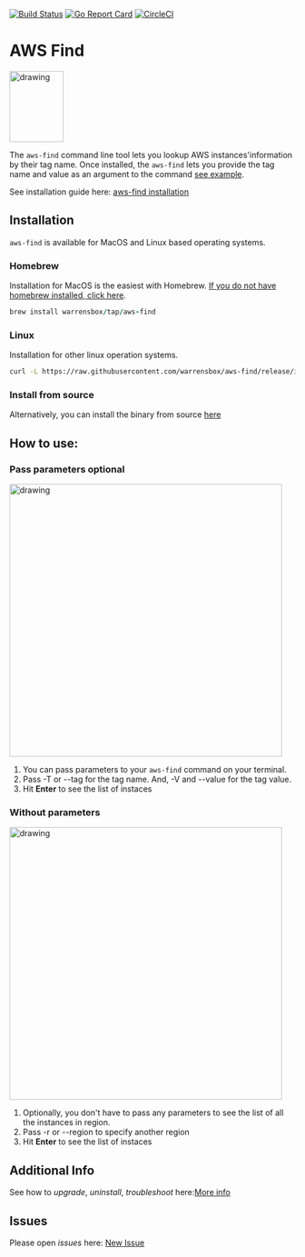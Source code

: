 [![Build Status](https://travis-ci.org/warrensbox/aws-find.svg?branch=master)](https://travis-ci.org/warrensbox/aws-find)
[![Go Report Card](https://goreportcard.com/badge/github.com/warrensbox/aws-find)](https://goreportcard.com/report/github.com/warrensbox/aws-find)
[![CircleCI](https://circleci.com/gh/warrensbox/aws-find/tree/release.svg?style=shield&circle-token=518d496e953ed4d63075c0fd84b7bac7af68ac7f)](https://circleci.com/gh/warrensbox/aws-find/tree/release)


# AWS Find

<img style="text-allign:center" src="https://s3.us-east-2.amazonaws.com/kepler-images/warrensbox/aws-find/smallerlogo.png" alt="drawing" width="95" height="125"/>

<!-- ![gopher](https://s3.us-east-2.amazonaws.com/kepler-images/warrensbox/aws-find/logo.png =100x20) -->

The `aws-find` command line tool lets you lookup AWS instances'information by their tag name. 
Once installed, the `aws-find` lets you provide the tag name and value as an argument to the command [see example](#how-to-use). 

See installation guide here: [aws-find installation](https://warrensbox.github.io/aws-find/)

## Installation

`aws-find` is available for MacOS and Linux based operating systems.

### Homebrew

Installation for MacOS is the easiest with Homebrew. [If you do not have homebrew installed, click here](https://brew.sh/). 


```ruby
brew install warrensbox/tap/aws-find
```

### Linux

Installation for other linux operation systems.

```sh
curl -L https://raw.githubusercontent.com/warrensbox/aws-find/release/install.sh | bash
```

### Install from source

Alternatively, you can install the binary from source [here](https://github.com/warrensbox/aws-find/releases) 

## How to use:
### Pass parameters optional
<img align="center" src="https://s3.us-east-2.amazonaws.com/kepler-images/warrensbox/aws-find/aws-find-demo1.gif" alt="drawing" width="480" /> 

1. You can pass parameters to your `aws-find` command on your terminal. 
2. Pass -T or --tag for the tag name. And, -V and --value for the tag value. 
3. Hit **Enter** to see the list of instaces 

### Without parameters
 <img align="center" src="https://s3.us-east-2.amazonaws.com/kepler-images/warrensbox/aws-find/aws-find-demo2.gif" alt="drawing" width="480" /> 

1. Optionally, you don't have to pass any parameters to see the list of all the instances in region.</li>
2. Pass -r or --region to specify another region</li>
3. Hit **Enter** to see the list of instaces 

## Additional Info

See how to *upgrade*, *uninstall*, *troubleshoot* here:[More info](https://warrensbox.github.io/aws-find/additional)


## Issues

Please open  *issues* here: [New Issue](https://github.com/warrensbox/aws-find/issues)








